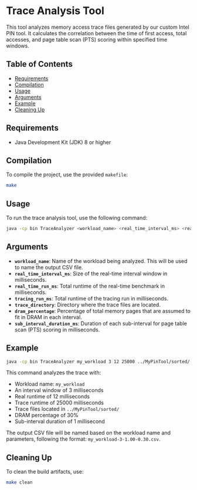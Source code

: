 # Trace Analysis Tool

This tool analyzes memory access trace files generated by our custom Intel PIN tool.
It calculates the correlation between the time of first access, total accesses, and page table scan (PTS) scoring within specified time windows.

## Table of Contents

- [Requirements](#requirements)
- [Compilation](#compilation)
- [Usage](#usage)
- [Arguments](#arguments)
- [Example](#example)
- [Cleaning Up](#cleaning-up)

## Requirements

- Java Development Kit (JDK) 8 or higher

## Compilation

To compile the project, use the provided `makefile`:

```sh
make
```

## Usage

To run the trace analysis tool, use the following command:

```sh
java -cp bin TraceAnalyzer <workload_name> <real_time_interval_ms> <real_time_run_ms> <tracing_run_ms> <trace_directory> <dram_percentage> <sub_interval_duration_ms>
```

## Arguments

- **`workload_name`**: Name of the workload being analyzed. This will be used to name the output CSV file.
- **`real_time_interval_ms`**: Size of the real-time interval window in milliseconds.
- **`real_time_run_ms`**: Total runtime of the real-time benchmark in milliseconds.
- **`tracing_run_ms`**: Total runtime of the tracing run in milliseconds.
- **`trace_directory`**: Directory where the trace files are located.
- **`dram_percentage`**: Percentage of total memory pages that are assumed to fit in DRAM in each interval.
- **`sub_interval_duration_ms`**: Duration of each sub-interval for page table scan (PTS) scoring in milliseconds.

## Example

```sh
java -cp bin TraceAnalyzer my_workload 3 12 25000 ../MyPinTool/sorted/ 0.3 1
```

This command analyzes the trace with:
- Workload name: `my_workload`
- An interval window of 3 milliseconds
- Real runtime of 12 milliseconds
- Trace runtime of 25000 milliseconds
- Trace files located in `../MyPinTool/sorted/`
- DRAM percentage of 30%
- Sub-interval duration of 1 millisecond

The output CSV file will be named based on the workload name and parameters, following the format: `my_workload-3-1.00-0.30.csv`.

## Cleaning Up

To clean the build artifacts, use:

```sh
make clean
```